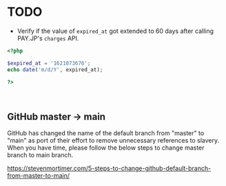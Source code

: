 # TODO
- Verify if the value of `expired_at` got extended to 60 days after calling PAY.JP's `charges` API.
```php
<?php

$expired_at = '1621073676';
echo date('m/d/Y', expired_at);

?>
```

&nbsp;

## GitHub master -> main
GitHub has changed the name of the default branch from "master" to "main" as port of their effort to remove unnecessary references to slavery.
When you have time, please follow the below steps to change master branch to main branch.
 
https://stevenmortimer.com/5-steps-to-change-github-default-branch-from-master-to-main/
